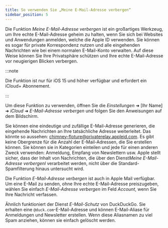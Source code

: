 ```yaml
---
title: So verwenden Sie „Meine E-Mail-Adresse verbergen“
sidebar_position: 5
---
```


Die Funktion *Meine E-Mail-Adresse verbergen* ist ein großartiges Werkzeug, um Ihre echte E-Mail-Adresse geheim zu halten, wenn Sie sich bei Websites und Anwendungen anmelden, welche die Apple ID verwenden. Sie können es sogar für private Korrespondenz nutzen und alle eingehenden Nachrichten wie bei einem normalen E-Mail-Konto verwalten. Auf diese Weise können Sie Ihre Privatsphäre schützen und Ihre echte E-Mail-Adresse vor neugierigen Blicken verbergen.

:::note

Die Funktion ist nur für iOS 15 und höher verfügbar und erfordert ein iCloud+ Abonnement.

:::

Um diese Funktion zu verwenden, öffnen Sie die *Einstellungen* ➜ [Ihr Name] ➜ *iCloud* ➜ *E-Mail-Adresse verbergen* und folgen Sie den Anweisungen auf dem Bildschirm.

Sie können eine eindeutige und zufällige E-Mail-Adresse generieren, die eingehende Nachrichten an Ihre tatsächliche Adresse weiterleitet. Das könnte so aussehen: chimney-floture@privaterelay.appleid.com. Es gibt keine Obergrenze für die Anzahl der E-Mail-Adressen, die Sie erstellen können. Sie können sie in Kategorien einteilen und jede für einen anderen Zweck verwenden: Anmeldung, Empfang von Newslettern usw. Apple stellt sicher, dass der Inhalt von Nachrichten, die über den Dienst*Meine E-Mail-Adresse verbergenl* verarbeitet werden, nicht über die Standard-Spamfilterung hinaus untersucht wird.

Die Funktion *E-Mail-Adresse verbergen* ist auch in Apple Mail verfügbar. Um eine E-Mail zu senden, ohne Ihre echte E-Mail-Adresse preiszugeben, wählen Sie einfach *E-Mail-Adresse verbergen* im Feld *Account*, wenn Sie Ihre Nachricht verfassen.

Ähnlich funktioniert der Dienst *E-Mail-Schutz* von DuckDuckGo. Sie erhalten eine `@duck.com`-E-Mail-Adresse und können E-Mail-Aliase für Anmeldungen und Newsletter erstellen. Wenn diese Aliasnamen zu viel Spam anziehen, können sie einfach gelöscht werden.
